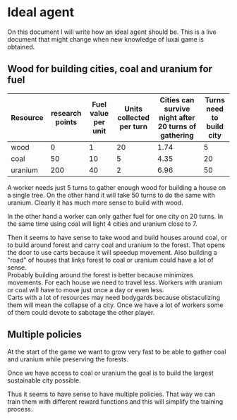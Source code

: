 # Ideal agent

On this document I will write how an ideal agent should be. This is a live document that might change
when new knowledge of luxai game is obtained.

## Wood for building cities, coal and uranium for fuel

| Resource | research points | Fuel value per unit | Units collected per turn | Cities can survive night after 20 turns of gathering | Turns need to build city |
|----------|-----------------|---------------------|--------------------------|------------------------------------------------------|--------------------------|
| wood     | 0               | 1                   | 20                       | 1.74                                                 | 5                        |
| coal     | 50              | 10                  | 5                        | 4.35                                                 | 20                       |
| uranium  | 200             | 40                  | 2                        | 6.96                                                 | 50                       |

A worker needs just 5 turns to gather enough wood for building a house on a single tree. On the
other hand it will take 50 turns to do the same with uranium. Clearly it has much more sense
to build with wood.

In the other hand a worker can only gather fuel for one city on 20 turns. In the same time
using coal will light 4 cities and uranium close to 7.

Then it seems to have sense to take wood and build houses around coal, or to build around forest
and carry coal and uranium to the forest. That opens the door to use carts because it will speedup
movement. Also building a "road" of houses that links forest to coal or uranium could have a lot
of sense.  
Probably building around the forest is better because minimizes movements. For each house we need
to travel less. Workers with uranium or coal will have to move just once a day or even less.  
Carts with a lot of resources may need bodygards because obstaculizing them will mean the collapse
of a city. Once we have a lot of workers some of them could devote to sabotage the other player.

## Multiple policies

At the start of the game we want to grow very fast to be able to gather coal and uranium while
preserving the forests.

Once we have access to coal or uranium the goal is to build the largest sustainable city possible.

Thus it seems to have sense to have multiple policies. That way we can train them with different
reward functions and this will simplify the training process.
